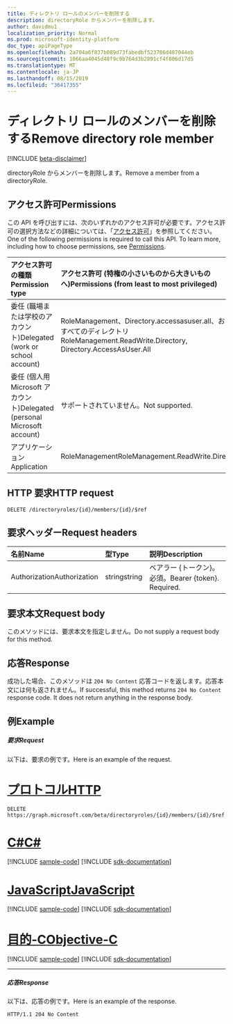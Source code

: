 ```yaml
---
title: ディレクトリ ロールのメンバーを削除する
description: directoryRole からメンバーを削除します。
author: davidmu1
localization_priority: Normal
ms.prod: microsoft-identity-platform
doc_type: apiPageType
ms.openlocfilehash: 2a704a6f837b089d73fabedbf523786d487044eb
ms.sourcegitcommit: 1066aa4045d48f9c9b764d3b2891cf4f806d17d5
ms.translationtype: MT
ms.contentlocale: ja-JP
ms.lasthandoff: 08/15/2019
ms.locfileid: "36417355"
---
```

# <a name="remove-directory-role-member"></a><span data-ttu-id="0e87a-103">ディレクトリ ロールのメンバーを削除する</span><span class="sxs-lookup"><span data-stu-id="0e87a-103">Remove directory role member</span></span>

[!INCLUDE [beta-disclaimer](../../includes/beta-disclaimer.md)]

<span data-ttu-id="0e87a-104">directoryRole からメンバーを削除します。</span><span class="sxs-lookup"><span data-stu-id="0e87a-104">Remove a member from a directoryRole.</span></span>

## <a name="permissions"></a><span data-ttu-id="0e87a-105">アクセス許可</span><span class="sxs-lookup"><span data-stu-id="0e87a-105">Permissions</span></span>

<span data-ttu-id="0e87a-p101">この API を呼び出すには、次のいずれかのアクセス許可が必要です。アクセス許可の選択方法などの詳細については、「[アクセス許可](/graph/permissions-reference)」を参照してください。</span><span class="sxs-lookup"><span data-stu-id="0e87a-p101">One of the following permissions is required to call this API. To learn more, including how to choose permissions, see [Permissions](/graph/permissions-reference).</span></span>


|<span data-ttu-id="0e87a-108">アクセス許可の種類</span><span class="sxs-lookup"><span data-stu-id="0e87a-108">Permission type</span></span>      | <span data-ttu-id="0e87a-109">アクセス許可 (特権の小さいものから大きいものへ)</span><span class="sxs-lookup"><span data-stu-id="0e87a-109">Permissions (from least to most privileged)</span></span>              |
|:--------------------|:---------------------------------------------------------|
|<span data-ttu-id="0e87a-110">委任 (職場または学校のアカウント)</span><span class="sxs-lookup"><span data-stu-id="0e87a-110">Delegated (work or school account)</span></span> | <span data-ttu-id="0e87a-111">RoleManagement、Directory.accessasuser.all、およびすべてのディレクトリ</span><span class="sxs-lookup"><span data-stu-id="0e87a-111">RoleManagement.ReadWrite.Directory, Directory.AccessAsUser.All</span></span>    |
|<span data-ttu-id="0e87a-112">委任 (個人用 Microsoft アカウント)</span><span class="sxs-lookup"><span data-stu-id="0e87a-112">Delegated (personal Microsoft account)</span></span> | <span data-ttu-id="0e87a-113">サポートされていません。</span><span class="sxs-lookup"><span data-stu-id="0e87a-113">Not supported.</span></span>    |
|<span data-ttu-id="0e87a-114">アプリケーション</span><span class="sxs-lookup"><span data-stu-id="0e87a-114">Application</span></span> | <span data-ttu-id="0e87a-115">RoleManagement</span><span class="sxs-lookup"><span data-stu-id="0e87a-115">RoleManagement.ReadWrite.Directory</span></span> |

## <a name="http-request"></a><span data-ttu-id="0e87a-116">HTTP 要求</span><span class="sxs-lookup"><span data-stu-id="0e87a-116">HTTP request</span></span>

<!-- { "blockType": "ignored" } -->

```http
DELETE /directoryroles/{id}/members/{id}/$ref
```

## <a name="request-headers"></a><span data-ttu-id="0e87a-117">要求ヘッダー</span><span class="sxs-lookup"><span data-stu-id="0e87a-117">Request headers</span></span>

| <span data-ttu-id="0e87a-118">名前</span><span class="sxs-lookup"><span data-stu-id="0e87a-118">Name</span></span>       | <span data-ttu-id="0e87a-119">型</span><span class="sxs-lookup"><span data-stu-id="0e87a-119">Type</span></span> | <span data-ttu-id="0e87a-120">説明</span><span class="sxs-lookup"><span data-stu-id="0e87a-120">Description</span></span>|
|:---------------|:--------|:----------|
| <span data-ttu-id="0e87a-121">Authorization</span><span class="sxs-lookup"><span data-stu-id="0e87a-121">Authorization</span></span>  | <span data-ttu-id="0e87a-122">string</span><span class="sxs-lookup"><span data-stu-id="0e87a-122">string</span></span>  | <span data-ttu-id="0e87a-p102">ベアラー {トークン}。必須。</span><span class="sxs-lookup"><span data-stu-id="0e87a-p102">Bearer {token}. Required.</span></span> |

## <a name="request-body"></a><span data-ttu-id="0e87a-125">要求本文</span><span class="sxs-lookup"><span data-stu-id="0e87a-125">Request body</span></span>

<span data-ttu-id="0e87a-126">このメソッドには、要求本文を指定しません。</span><span class="sxs-lookup"><span data-stu-id="0e87a-126">Do not supply a request body for this method.</span></span>

## <a name="response"></a><span data-ttu-id="0e87a-127">応答</span><span class="sxs-lookup"><span data-stu-id="0e87a-127">Response</span></span>

<span data-ttu-id="0e87a-p103">成功した場合、このメソッドは `204 No Content` 応答コードを返します。応答本文には何も返されません。</span><span class="sxs-lookup"><span data-stu-id="0e87a-p103">If successful, this method returns `204 No Content` response code. It does not return anything in the response body.</span></span>

## <a name="example"></a><span data-ttu-id="0e87a-130">例</span><span class="sxs-lookup"><span data-stu-id="0e87a-130">Example</span></span>

##### <a name="request"></a><span data-ttu-id="0e87a-131">要求</span><span class="sxs-lookup"><span data-stu-id="0e87a-131">Request</span></span>

<span data-ttu-id="0e87a-132">以下は、要求の例です。</span><span class="sxs-lookup"><span data-stu-id="0e87a-132">Here is an example of the request.</span></span>

# <a name="httptabhttp"></a>[<span data-ttu-id="0e87a-133">プロトコル</span><span class="sxs-lookup"><span data-stu-id="0e87a-133">HTTP</span></span>](#tab/http)
<!-- {
  "blockType": "request",
  "name": "delete_directoryobject_from_directoryrole"
}-->

```http
DELETE https://graph.microsoft.com/beta/directoryroles/{id}/members/{id}/$ref
```
# <a name="ctabcsharp"></a>[<span data-ttu-id="0e87a-134">C#</span><span class="sxs-lookup"><span data-stu-id="0e87a-134">C#</span></span>](#tab/csharp)
[!INCLUDE [sample-code](../includes/snippets/csharp/delete-directoryobject-from-directoryrole-csharp-snippets.md)]
[!INCLUDE [sdk-documentation](../includes/snippets/snippets-sdk-documentation-link.md)]

# <a name="javascripttabjavascript"></a>[<span data-ttu-id="0e87a-135">JavaScript</span><span class="sxs-lookup"><span data-stu-id="0e87a-135">JavaScript</span></span>](#tab/javascript)
[!INCLUDE [sample-code](../includes/snippets/javascript/delete-directoryobject-from-directoryrole-javascript-snippets.md)]
[!INCLUDE [sdk-documentation](../includes/snippets/snippets-sdk-documentation-link.md)]

# <a name="objective-ctabobjc"></a>[<span data-ttu-id="0e87a-136">目的-C</span><span class="sxs-lookup"><span data-stu-id="0e87a-136">Objective-C</span></span>](#tab/objc)
[!INCLUDE [sample-code](../includes/snippets/objc/delete-directoryobject-from-directoryrole-objc-snippets.md)]
[!INCLUDE [sdk-documentation](../includes/snippets/snippets-sdk-documentation-link.md)]

---


##### <a name="response"></a><span data-ttu-id="0e87a-137">応答</span><span class="sxs-lookup"><span data-stu-id="0e87a-137">Response</span></span>

<span data-ttu-id="0e87a-138">以下は、応答の例です。</span><span class="sxs-lookup"><span data-stu-id="0e87a-138">Here is an example of the response.</span></span> 
<!-- {
  "blockType": "response",
  "truncated": true
} -->

```http
HTTP/1.1 204 No Content
```

<!-- uuid: 8fcb5dbc-d5aa-4681-8e31-b001d5168d79
2015-10-25 14:57:30 UTC -->
<!--
{
  "type": "#page.annotation",
  "description": "Delete a member",
  "keywords": "",
  "section": "documentation",
  "tocPath": "",
  "suppressions": [
  ]
}
-->
